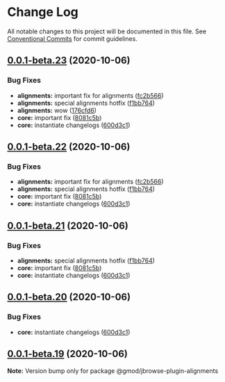 # Change Log

All notable changes to this project will be documented in this file.
See [Conventional Commits](https://conventionalcommits.org) for commit guidelines.

## [0.0.1-beta.23](https://github.com/GMOD/jbrowse-components/compare/@gmod/jbrowse-plugin-alignments@0.0.1-beta.18...@gmod/jbrowse-plugin-alignments@0.0.1-beta.23) (2020-10-06)

### Bug Fixes

- **alignments:** important fix for alignments ([fc2b566](https://github.com/GMOD/jbrowse-components/commit/fc2b566c08667ac6bcacfcabeb5e0fd9a55a8d76))
- **alignments:** special alignments hotfix ([f1bb764](https://github.com/GMOD/jbrowse-components/commit/f1bb7648b5329943e913b2cfbf2797116aa1525a))
- **alignments:** wow ([176cfd6](https://github.com/GMOD/jbrowse-components/commit/176cfd6bb9508bca6037e98bf2bc60187c5cc533))
- **core:** important fix ([8081c5b](https://github.com/GMOD/jbrowse-components/commit/8081c5b755b0a40df227b5ec7cc884dac78be140))
- **core:** instantiate changelogs ([600d3c1](https://github.com/GMOD/jbrowse-components/commit/600d3c1ae698fd1faa483b7320b67611f7dfdf70))

## [0.0.1-beta.22](https://github.com/GMOD/jbrowse-components/compare/@gmod/jbrowse-plugin-alignments@0.0.1-beta.18...@gmod/jbrowse-plugin-alignments@0.0.1-beta.22) (2020-10-06)

### Bug Fixes

- **alignments:** important fix for alignments ([fc2b566](https://github.com/GMOD/jbrowse-components/commit/fc2b566c08667ac6bcacfcabeb5e0fd9a55a8d76))
- **alignments:** special alignments hotfix ([f1bb764](https://github.com/GMOD/jbrowse-components/commit/f1bb7648b5329943e913b2cfbf2797116aa1525a))
- **core:** important fix ([8081c5b](https://github.com/GMOD/jbrowse-components/commit/8081c5b755b0a40df227b5ec7cc884dac78be140))
- **core:** instantiate changelogs ([600d3c1](https://github.com/GMOD/jbrowse-components/commit/600d3c1ae698fd1faa483b7320b67611f7dfdf70))

## [0.0.1-beta.21](https://github.com/GMOD/jbrowse-components/compare/@gmod/jbrowse-plugin-alignments@0.0.1-beta.18...@gmod/jbrowse-plugin-alignments@0.0.1-beta.21) (2020-10-06)

### Bug Fixes

- **alignments:** special alignments hotfix ([f1bb764](https://github.com/GMOD/jbrowse-components/commit/f1bb7648b5329943e913b2cfbf2797116aa1525a))
- **core:** important fix ([8081c5b](https://github.com/GMOD/jbrowse-components/commit/8081c5b755b0a40df227b5ec7cc884dac78be140))
- **core:** instantiate changelogs ([600d3c1](https://github.com/GMOD/jbrowse-components/commit/600d3c1ae698fd1faa483b7320b67611f7dfdf70))

## [0.0.1-beta.20](https://github.com/GMOD/jbrowse-components/compare/@gmod/jbrowse-plugin-alignments@0.0.1-beta.18...@gmod/jbrowse-plugin-alignments@0.0.1-beta.20) (2020-10-06)

### Bug Fixes

- **core:** instantiate changelogs ([600d3c1](https://github.com/GMOD/jbrowse-components/commit/600d3c1ae698fd1faa483b7320b67611f7dfdf70))

## [0.0.1-beta.19](https://github.com/GMOD/jbrowse-components/compare/@gmod/jbrowse-plugin-alignments@0.0.1-beta.18...@gmod/jbrowse-plugin-alignments@0.0.1-beta.19) (2020-10-06)

**Note:** Version bump only for package @gmod/jbrowse-plugin-alignments
